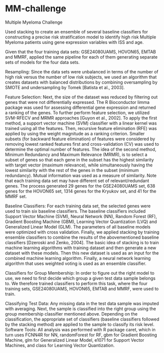 # MM-challenge
Multiple Myeloma Challenge 

Used stacking to create an ensemble of several baseline classifiers for constructing a precise risk stratification model to identify high risk Multiple Myeloma patients using gene expression variables with ISS and age.  

Given that the four training data sets: GSE24080UAMS, HOVON65, EMTAB and MMRF, applied the same pipeline for each of them generating separate sets of models for the four data sets. 

Resampling: Since the data sets were unbalanced in terms of the number of high risk versus the number of low risk subjects, we used an algorithm that creates datasets with balanced distributions by combining oversampling by SMOTE and undersampling by Tomek [Batista et al., 2003]. 

Feature Selection: Next, the size of the dataset was reduced by filtering out genes that were not differentially expressed. The R Bioconductor limma package was used for assessing differential gene expression and returned a ranking of the genes. To further perform feature selection, we utilized SVM-RFECV and MRMR approaches [Guyon et al., 2002]. 
To apply the first method, a support vector machine (SVM) classifier with a linear kernel was trained using all the features. Then, recursive feature elimination (RFE) was applied by using the weight magnitude as a ranking criterion. Smaller subsets (for backward feature elimination) of features were considered by removing lowest ranked features first and cross-validation (CV) was used to determine the optimal number of features. The idea of the second method, Minimum Redundancy and Maximum Relevance (MRMR), is to select a subset of genes so that each gene in the subset has the highest similarity with target vector (maximum relevance), while simultaneously having the lowest similarity with the rest of the genes in the subset (minimum redundancy). Mutual information was used as a measure of similarity. Note that each training data set may have different set of relevant/redundant genes. The process generated 29 genes for the GSE24080UAMS set, 638 genes for the HOVON65 set, 1314 genes for the Kryukov set, and 41 for the MMRF set.

Baseline Classifiers: For each training data set, the selected genes were used to train six baseline classifiers. The baseline classifiers included Support Vector Machine (SVM), Neural Network (NN), Random Forest (RF), Gradient Boosting Machine (GBM), Learning Vector Quantization (LVQ) and Generalized Linear Model (GLM). The parameters of all baseline models were optimized with cross validation. Finally, we applied stacking by training ensemble classifiers to combine the results of the abovementioned baseline classifiers [Dzeroski and Zenko, 2004]. The basic idea of stacking is to train machine learning algorithms with training dataset and then generate a new dataset with these models. Then this new dataset is used as an input for the combined machine learning algorithm. Finally, a neural network learning algorithm that uses weighted voting is used as an ensemble classifier. 

Classifiers for Group Membership: In order to figure out the right model to use, we need to first decide which group a given test data sample belongs to. We therefore trained classifiers to perform this task, where the four training sets, GSE24080UAMS, HOVON65, EMTAB and MMRF, were used to train. 

Classifying Test Data: Any missing data in the test data sample was imputed with averaging. Next, the sample is classified into the right group using the group membership classifier mentioned above. Depending on the classification, the appropriate set of classifiers (baseline classifiers followed by the stacking method) are applied to the sample to classify its risk level. 
Software Tools: All analysis was performed with R package caret, which in turn uses FCNN4R for NN, randomForest for RF, gbm for Gradient Boosting Machine, glm for Generalized Linear Model, e1071 for Support Vector Machines, and class for Learning Vector Quantization. 
